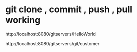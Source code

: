 # git clone , commit , push , pull working 


http://localhost:8080/gitservers/HelloWorld

http://localhost:8080/gitservers/git/customer